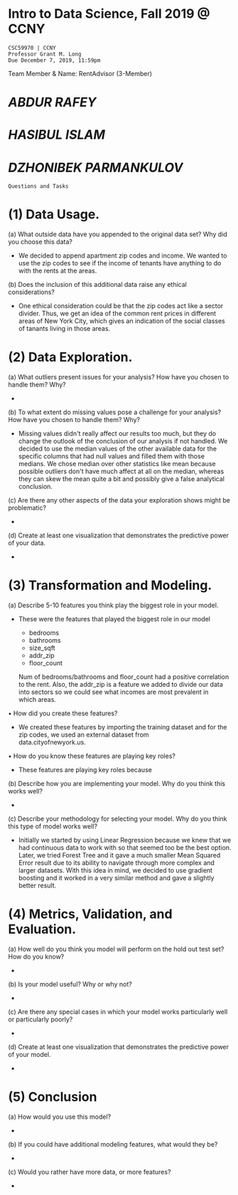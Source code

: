 # Intro to Data Science, Fall 2019 @ CCNY
    CSC59970 | CCNY
    Professor Grant M. Long
    Due December 7, 2019, 11:59pm

Team Member & Name: RentAdvisor (3-Member)
# *ABDUR RAFEY*
# *HASIBUL ISLAM*
# *DZHONIBEK PARMANKULOV*

    Questions and Tasks
# (1) Data Usage.
(a) What outside data have you appended to the original data set? Why did you choose this data? 

- We decided to append apartment zip codes and income. We wanted to use the zip codes to see if the income of tenants have anything to do with the rents at the areas. 

(b) Does the inclusion of this additional data raise any ethical considerations? 

- One ethical consideration could be that the zip codes act like a sector divider. Thus, we get an idea of the common rent prices in different areas of New York City, which gives an indication of the social classes of tanants living in those areas.

# (2) Data Exploration. 
(a) What outliers present issues for your analysis? How have you chosen to handle them? Why?

- 

(b) To what extent do missing values pose a challenge for your analysis? How have you chosen to handle them? Why?

- Missing values didn't really affect our results too much, but they do change the outlook of the conclusion of our analysis if not handled. We decided to use the median values of the other available data for the specific columns that had null values and filled them with those medians. We chose median over other statistics like mean because possible outliers don't have much affect at all on the median, whereas they can skew the mean quite a bit and possibly give a false analytical conclusion.    

(c) Are there any other aspects of the data your exploration shows might be problematic? 

-

(d) Create at least one visualization that demonstrates the predictive power of your data. 

-

# (3) Transformation and Modeling.
 (a) Describe 5-10 features you think play the biggest role in your model. 

- These were the features that played the biggest role in our model

    - bedrooms
    - bathrooms
    - size_sqft
    - addr_zip
    - floor_count
  
  Num of bedrooms/bathrooms and floor_count had a positive correlation to the rent. 
  Also, the addr_zip is a feature we added to divide our data into sectors so we could see what incomes are most prevalent in    
  which areas.   
  
• How did you create these features? 

- We created these features by importing the training dataset and for the zip codes, we used an external dataset from   
  data.cityofnewyork.us.

• How do you know these features are playing key roles? 

- These features are playing key roles because 

(b) Describe how you are implementing your model. Why do you think this works well? 

- 

(c) Describe your methodology for selecting your model. Why do you think this type of model works well? 

- Initially we started by using Linear Regression because we knew that we had continuous data to work with so that seemed too be the best option. Later, we tried Forest Tree and it gave a much smaller Mean Squared Error result due to its ability to navigate through more complex and larger datasets. With this idea in mind, we decided to use gradient boosting and it worked in a very similar method and gave a slightly better result. 

# (4) Metrics, Validation, and Evaluation. 
(a) How well do you think you model will perform on the hold out test set? How do you know? 

-


(b) Is your model useful? Why or why not? 

- 

(c) Are there any special cases in which your model works particularly well or particularly poorly? 

-


(d) Create at least one visualization that demonstrates the predictive power of your model. 

-

# (5) Conclusion 
(a) How would you use this model? 

-

(b) If you could have additional modeling features, what would they be? 

-

(c) Would you rather have more data, or more features?

-
